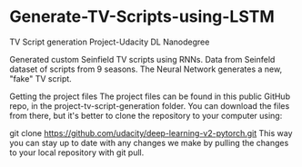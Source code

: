 # Generate-TV-Scripts-using-LSTM

TV Script generation Project-Udacity DL Nanodegree

Generated custom Seinfield TV scripts using RNNs. Data from Seinfeld dataset of scripts from 9 seasons. The Neural Network generates a new, "fake" TV script.

Getting the project files The project files can be found in this public GitHub repo, in the project-tv-script-generation folder. You can download the files from there, but it's better to clone the repository to your computer using:

git clone https://github.com/udacity/deep-learning-v2-pytorch.git This way you can stay up to date with any changes we make by pulling the changes to your local repository with git pull.
